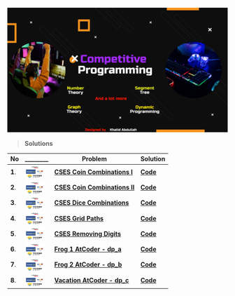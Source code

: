 ![](assets/cp%20banner.jpeg)

> **Solutions**

|No|________|Problem|Solution|
|-|-|-|-|
|**1**.| <img src = "assets/mix.png" align = "center" width = "45px" height = "30px">|[**CSES Coin Combinations I**]()|[**Code**](https://github.com/khalid586/Competitive-programming-Topics/blob/main/Dynamic%20programming/CSES%20Coin%20Combinations%20I.cpp)|
|**2**.| <img src = "assets/mix.png" align = "center" width = "45px" height = "30px">|[**CSES Coin Combinations II**]()|[**Code**](https://github.com/khalid586/Competitive-programming-Topics/blob/main/Dynamic%20programming/CSES%20Coin%20Combinations%20II.cpp)|
|**3**.| <img src = "assets/mix.png" align = "center" width = "45px" height = "30px">|[**CSES Dice Combinations**]()|[**Code**](https://github.com/khalid586/Competitive-programming-Topics/blob/main/Dynamic%20programming/CSES%20Dice%20Combinations.cpp)|
|**4**.| <img src = "assets/mix.png" align = "center" width = "45px" height = "30px">|[**CSES Grid Paths**]()|[**Code**](https://github.com/khalid586/Competitive-programming-Topics/blob/main/Dynamic%20programming/CSES%20Grid%20Paths.cpp)|
|**5**.| <img src = "assets/mix.png" align = "center" width = "45px" height = "30px">|[**CSES Removing Digits**]()|[**Code**](https://github.com/khalid586/Competitive-programming-Topics/blob/main/Dynamic%20programming/CSES%20Removing%20Digits.cpp)|
|**6**.| <img src = "assets/mix.png" align = "center" width = "45px" height = "30px">|[**Frog 1 AtCoder - dp_a**]()|[**Code**](https://github.com/khalid586/Competitive-programming-Topics/blob/main/Dynamic%20programming/Frog%201%20AtCoder%20-%20dp_a%20.cpp)|
|**7**.| <img src = "assets/mix.png" align = "center" width = "45px" height = "30px">|[**Frog 2 AtCoder - dp_b**]()|[**Code**](https://github.com/khalid586/Competitive-programming-Topics/blob/main/Dynamic%20programming/Frog%202%20AtCoder%20-%20dp_b.cpp)|
|**8**.| <img src = "assets/mix.png" align = "center" width = "45px" height = "30px">|[**Vacation AtCoder - dp_c**]()|[**Code**](https://github.com/khalid586/Competitive-programming-Topics/blob/main/Dynamic%20programming/Vacation%20AtCoder%20-%20dp_c.cpp)|
